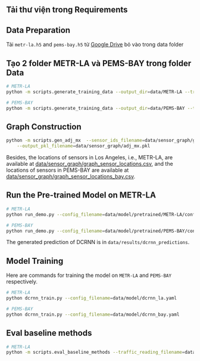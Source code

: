 ## Tải thư viện trong Requirements
## Data Preparation
Tải `metr-la.h5` and `pems-bay.h5` từ [Google Drive](https://drive.google.com/open?id=10FOTa6HXPqX8Pf5WRoRwcFnW9BrNZEIX) bỏ vào trong data folder

## Tạo 2 folder METR-LA và PEMS-BAY trong folder Data
```bash
# METR-LA
python -m scripts.generate_training_data --output_dir=data/METR-LA --traffic_df_filename=data/metr-la.h5

# PEMS-BAY
python -m scripts.generate_training_data --output_dir=data/PEMS-BAY --traffic_df_filename=data/pems-bay.h5
```

## Graph Construction
```bash
python -m scripts.gen_adj_mx  --sensor_ids_filename=data/sensor_graph/graph_sensor_ids.txt --normalized_k=0.1\
    --output_pkl_filename=data/sensor_graph/adj_mx.pkl
```
Besides, the locations of sensors in Los Angeles, i.e., METR-LA, are available at [data/sensor_graph/graph_sensor_locations.csv](https://github.com/liyaguang/DCRNN/blob/master/data/sensor_graph/graph_sensor_locations.csv), and the locations of sensors in PEMS-BAY are available at [data/sensor_graph/graph_sensor_locations_bay.csv](https://github.com/liyaguang/DCRNN/blob/master/data/sensor_graph/graph_sensor_locations_bay.csv).

## Run the Pre-trained Model on METR-LA

```bash
# METR-LA
python run_demo.py --config_filename=data/model/pretrained/METR-LA/config.yaml

# PEMS-BAY
python run_demo.py --config_filename=data/model/pretrained/PEMS-BAY/config.yaml
```
The generated prediction of DCRNN is in `data/results/dcrnn_predictions`.


## Model Training

Here are commands for training the model on `METR-LA` and `PEMS-BAY` respectively. 

```bash
# METR-LA
python dcrnn_train.py --config_filename=data/model/dcrnn_la.yaml

# PEMS-BAY
python dcrnn_train.py --config_filename=data/model/dcrnn_bay.yaml
```


## Eval baseline methods
```bash
# METR-LA
python -m scripts.eval_baseline_methods --traffic_reading_filename=data/metr-la.h5
```
